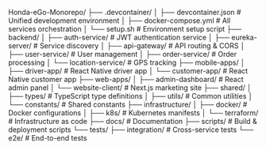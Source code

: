 Honda-eGo-Monorepo/
├── .devcontainer/
│   ├── devcontainer.json          # Unified development environment
│   ├── docker-compose.yml         # All services orchestration
│   └── setup.sh                   # Environment setup script
├── backend/
│   ├── auth-service/              # JWT authentication service
│   ├── eureka-server/             # Service discovery
│   ├── api-gateway/               # API routing & CORS
│   ├── user-service/              # User management
│   ├── order-service/             # Order processing
│   └── location-service/          # GPS tracking
├── mobile-apps/
│   ├── driver-app/                # React Native driver app
│   └── customer-app/              # React Native customer app
├── web-apps/
│   ├── admin-dashboard/           # React admin panel
│   └── website-client/            # Next.js marketing site
├── shared/
│   ├── types/                     # TypeScript type definitions
│   ├── utils/                     # Common utilities
│   └── constants/                 # Shared constants
├── infrastructure/
│   ├── docker/                    # Docker configurations
│   ├── k8s/                       # Kubernetes manifests
│   └── terraform/                 # Infrastructure as code
├── docs/                          # Documentation
├── scripts/                       # Build & deployment scripts
└── tests/
    ├── integration/               # Cross-service tests
    └── e2e/                       # End-to-end tests
